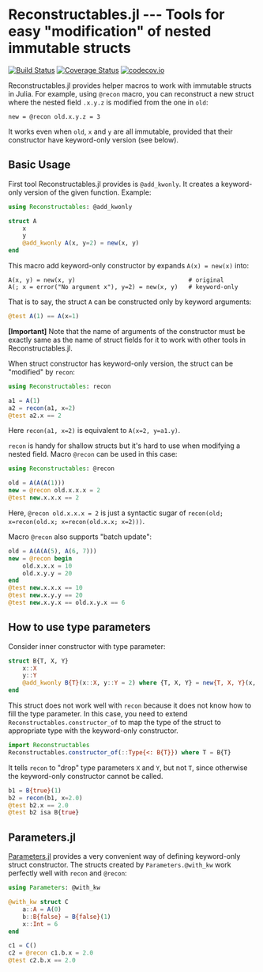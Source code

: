 # Reconstructables.jl --- Tools for easy "modification" of nested immutable structs

[![Build Status][travis-img]](travis-url)
[![Coverage Status][coveralls-img]](coveralls-url)
[![codecov.io][codecov-img]](codecov-url)


Reconstructables.jl provides helper macros to work with immutable
structs in Julia.  For example, using `@recon` macro, you can
reconstruct a new struct where the nested field `.x.y.z` is modified
from the one in `old`:

    new = @recon old.x.y.z = 3

It works even when `old`, `x` and `y` are all immutable, provided that
their constructor have keyword-only version (see below).


## Basic Usage

First tool Reconstructables.jl provides is `@add_kwonly`.  It creates
a keyword-only version of the given function.  Example:

```julia
using Reconstructables: @add_kwonly

struct A
    x
    y
    @add_kwonly A(x, y=2) = new(x, y)
end
```

This macro add keyword-only constructor by expands `A(x) = new(x)` into:

    A(x, y) = new(x, y)                                # original
    A(; x = error("No argument x"), y=2) = new(x, y)   # keyword-only

That is to say, the struct `A` can be constructed only by keyword
arguments:

```julia
@test A(1) == A(x=1)
```

**[Important]** Note that the name of arguments of the constructor must
be exactly same as the name of struct fields for it to work with other
tools in Reconstructables.jl.

When struct constructor has keyword-only version, the struct can be
"modified" by `recon`:

```julia
using Reconstructables: recon

a1 = A(1)
a2 = recon(a1, x=2)
@test a2.x == 2
```

Here `recon(a1, x=2)` is equivalent to `A(x=2, y=a1.y)`.

`recon` is handy for shallow structs but it's hard to use when
modifying a nested field.  Macro `@recon` can be used in this case:

```julia
using Reconstructables: @recon

old = A(A(A(1)))
new = @recon old.x.x.x = 2
@test new.x.x.x == 2
```

Here, `@recon old.x.x.x = 2` is just a syntactic sugar of
`recon(old; x=recon(old.x; x=recon(old.x.x; x=2)))`.

Macro `@recon` also supports "batch update":

```julia
old = A(A(A(5), A(6, 7)))
new = @recon begin
    old.x.x.x = 10
    old.x.y.y = 20
end
@test new.x.x.x == 10
@test new.x.y.y == 20
@test new.x.y.x == old.x.y.x == 6
```

## How to use type parameters

Consider inner constructor with type parameter:

```julia
struct B{T, X, Y}
    x::X
    y::Y
    @add_kwonly B{T}(x::X, y::Y = 2) where {T, X, Y} = new{T, X, Y}(x, y)
end
```

This struct does not work well with `recon` because it does not know
how to fill the type parameter.  In this case, you need to extend
`Reconstructables.constructor_of` to map the type of the struct to
appropriate type with the keyword-only constructor.

```julia
import Reconstructables
Reconstructables.constructor_of(::Type{<: B{T}}) where T = B{T}
```

It tells `recon` to "drop" type parameters `X` and `Y`, but not `T`,
since otherwise the keyword-only constructor cannot be called.

```julia
b1 = B{true}(1)
b2 = recon(b1, x=2.0)
@test b2.x == 2.0
@test b2 isa B{true}
```

## Parameters.jl

[Parameters.jl](https://github.com/mauro3/Parameters.jl) provides a
very convenient way of defining keyword-only struct constructor.  The
structs created by `Parameters.@with_kw` work perfectly well with
`recon` and `@recon`:

```julia
using Parameters: @with_kw

@with_kw struct C
    a::A = A(0)
    b::B{false} = B{false}(1)
    x::Int = 6
end

c1 = C()
c2 = @recon c1.b.x = 2.0
@test c2.b.x == 2.0
```


[travis-img]: https://travis-ci.org/tkf/Reconstructables.jl.svg?branch=master
[travis-url]: https://travis-ci.org/tkf/Reconstructables.jl
[coveralls-img]: https://coveralls.io/repos/tkf/Reconstructables.jl/badge.svg?branch=master&service=github
[coveralls-url]: https://coveralls.io/github/tkf/Reconstructables.jl?branch=master
[codecov-img]: http://codecov.io/github/tkf/Reconstructables.jl/coverage.svg?branch=master
[codecov-url]: http://codecov.io/github/tkf/Reconstructables.jl?branch=master
